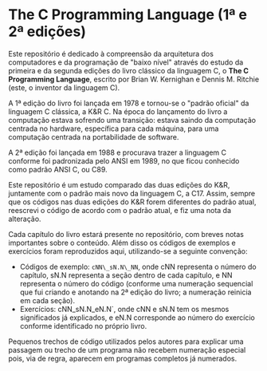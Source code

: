 # The C Programming Language (1ª e 2ª edições)

Este repositório é dedicado à compreensão da arquitetura dos computadores e da
programação de "baixo nível" através do estudo da primeira e da segunda edições
do livro clássico da linguagem C, o **The C Programming Language**, escrito por
Brian W. Kernighan e Dennis M. Ritchie (este, o inventor da linguagem C).

A 1ª edição do livro foi lançada em 1978 e tornou-se o "padrão oficial" da
linguagem C clássica, a K&R C. Na época do lançamento do livro a computação
estava sofrendo uma transição: estava saindo da computação centrada no hardware,
específica para cada máquina, para uma computação centrada na portabilidade de
software.

A 2ª edição foi lançada em 1988 e procurava trazer a linguagem C conforme foi
padronizada pelo ANSI em 1989, no que ficou conhecido como padrão ANSI C, ou
C89.

Este repositório é um estudo comparado das duas edições do K&R, juntamente com o
padrão mais novo da linguagem C, a C17. Assim, sempre que os códigos nas duas
edições do K&R forem diferentes do padrão atual, reescrevi o código de acordo
com o padrão atual, e fiz uma nota da alteração.

Cada capítulo do livro estará presente no repositório, com breves notas
importantes sobre o conteúdo. Além disso os códigos de exemplos e exercícios
foram reproduzidos aqui, utilizando-se a seguinte convenção:

* Códigos de exemplo: `cNN\_sN.N\_NN`, onde cNN representa o número do capítulo,
  sN.N representa a seção dentro de cada capítulo, e NN representa o número do
  código (conforme uma numeração sequencial que fui criando e anotando na 2ª
  edição do livro; a numeração reinicia em cada seção).
* Exercícios: cNN\_sN.N\_eN.N`, onde cNN e sN.N tem os mesmos significados já
  explicados, e eN.N corresponde ao número do exercício conforme identificado no
  próprio livro.

Pequenos trechos de código utilizados pelos autores para explicar uma passagem
ou trecho de um programa não recebem numeração especial pois, via de regra,
aparecem em programas completos já numerados.
